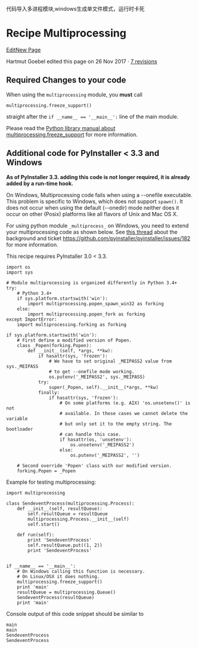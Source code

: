 

代码导入多进程模块,windows生成单文件模式，运行时卡死



# Recipe Multiprocessing

[Edit](https://github.com/pyinstaller/pyinstaller/wiki/Recipe-Multiprocessing/_edit)[New Page](https://github.com/pyinstaller/pyinstaller/wiki/_new)

Hartmut Goebel edited this page on 26 Nov 2017 · [7 revisions](https://github.com/pyinstaller/pyinstaller/wiki/Recipe-Multiprocessing/_history)

## Required Changes to your code

When using the `multiprocessing` module, you **must** call

```
multiprocessing.freeze_support()
```

straight after the `if __name__ == '__main__':` line of the main module.

Please read the [Python library manual about multiprocessing.freeze_support](http://docs.python.org/library/multiprocessing.html#multiprocessing.freeze_support) for more information.

## Additional code for PyInstaller < 3.3 and Windows

**As of PyInstaller 3.3. adding this code is not longer required, it is already added by a run-time hook.**

On Windows, Multiprocessing code fails when using a --onefile executable. This problem is specific to Windows, which does not support `spawn()`. It does not occur when using the default (--onedir) mode neither does it occur on other (Posix) platforms like all flavors of Unix and Mac OS X.

For using python module `_multiprocess_` on Windows, you need to extend your multiprocessing code as shown below. See [this thread](http://groups.google.com/group/pyinstaller/browse_thread/thread/92971b773203af57/0a2ac0a57ba7f3b0?hl=en#0a2ac0a57ba7f3b0) about the background and ticket <https://github.com/pyinstaller/pyinstaller/issues/182> for more information.

This recipe requires PyInstaller 3.0 < 3.3.

```
import os
import sys

# Module multiprocessing is organized differently in Python 3.4+
try:
    # Python 3.4+
    if sys.platform.startswith('win'):
        import multiprocessing.popen_spawn_win32 as forking
    else:
        import multiprocessing.popen_fork as forking
except ImportError:
    import multiprocessing.forking as forking

if sys.platform.startswith('win'):
    # First define a modified version of Popen.
    class _Popen(forking.Popen):
        def __init__(self, *args, **kw):
            if hasattr(sys, 'frozen'):
                # We have to set original _MEIPASS2 value from sys._MEIPASS
                # to get --onefile mode working.
                os.putenv('_MEIPASS2', sys._MEIPASS)
            try:
                super(_Popen, self).__init__(*args, **kw)
            finally:
                if hasattr(sys, 'frozen'):
                    # On some platforms (e.g. AIX) 'os.unsetenv()' is not
                    # available. In those cases we cannot delete the variable
                    # but only set it to the empty string. The bootloader
                    # can handle this case.
                    if hasattr(os, 'unsetenv'):
                        os.unsetenv('_MEIPASS2')
                    else:
                        os.putenv('_MEIPASS2', '')

    # Second override 'Popen' class with our modified version.
    forking.Popen = _Popen
```

Example for testing multiprocessing:

```
import multiprocessing

class SendeventProcess(multiprocessing.Process):
    def __init__(self, resultQueue):
        self.resultQueue = resultQueue
        multiprocessing.Process.__init__(self)
        self.start()

    def run(self):
        print 'SendeventProcess'
        self.resultQueue.put((1, 2))
        print 'SendeventProcess'


if __name__ == '__main__':
    # On Windows calling this function is necessary.
    # On Linux/OSX it does nothing.
    multiprocessing.freeze_support()
    print 'main'
    resultQueue = multiprocessing.Queue()
    SendeventProcess(resultQueue)
    print 'main'
```

Console output of this code snippet should be similar to

```
main
main
SendeventProcess
SendeventProcess
```

